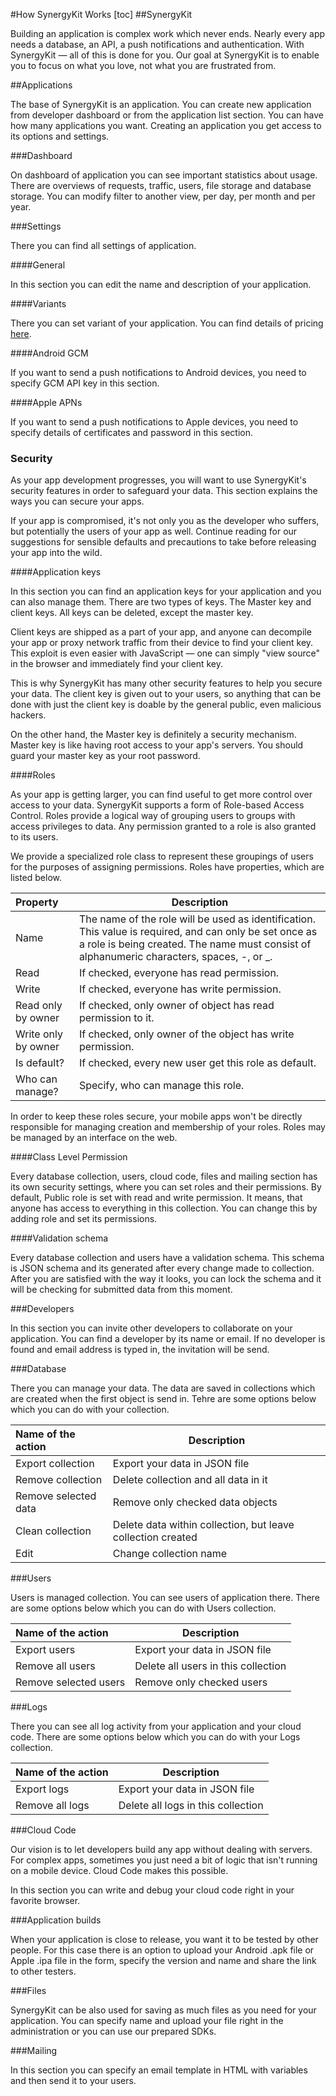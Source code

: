 #How SynergyKit Works
[toc]
##SynergyKit

Building an application is complex work which never ends. Nearly every app needs a database, an API, a push notifications and authentication. With SynergyKit — all of this is done for you. Our goal at SynergyKit is to enable you to focus on what you love, not what you are frustrated from.

##Applications

The base of SynergyKit is an application. You can create new application from developer dashboard or from the application list section. You can have how many applications you want. Creating an application you get access to its options and settings.

###Dashboard

On dashboard of application you can see important statistics about usage. There are overviews of requests, traffic, users, file storage and database storage. You can modify filter to another view, per day, per month and per year.

###Settings

There you can find all settings of application.

####General

In this section you can edit the name and description of your application.

####Variants

There you can set variant of your application. You can find details of pricing [here](https://synergykit.com/pricing).

####Android GCM

If you want to send a push notifications to Android devices, you need to specify GCM API key in this section.

####Apple APNs

If you want to send a push notifications to Apple devices, you need to specify details of certificates and password in this section.

### Security

As your app development progresses, you will want to use SynergyKit's security features in order to safeguard your data. This section explains the ways you can secure your apps.

If your app is compromised, it's not only you as the developer who suffers, but potentially the users of your app as well. Continue reading for our suggestions for sensible defaults and precautions to take before releasing your app into the wild.

####Application keys

In this section you can find an application keys for your application and you can also manage them. 
There are two types of keys. The Master key and client keys. All keys can be deleted, except the master key. 

Client keys are shipped as a part of your app, and anyone can decompile your app or proxy network traffic from their device to find your client key. This exploit is even easier with JavaScript — one can simply "view source" in the browser and immediately find your client key.

This is why SynergyKit has many other security features to help you secure your data. The client key is given out to your users, so anything that can be done with just the client key is doable by the general public, even malicious hackers.

On the other hand, the Master key is definitely a security mechanism. Master key is like having root access to your app's servers. You should guard your master key as your root password.

####Roles

As your app is getting larger, you can find useful to get more control over access to your data. SynergyKit supports a form of Role-based Access Control. Roles provide a logical way of grouping users to groups with access privileges to data. Any permission granted to a role is also granted to its users.

We provide a specialized role class to represent these groupings of users for the purposes of assigning permissions. Roles have properties, which are listed below.

|Property|Description|
|:-|-|
|Name|The name of the role will be used as identification. This value is required, and can only be set once as a role is being created. The name must consist of alphanumeric characters, spaces, -, or _.|
|Read|If checked, everyone has read permission.|
|Write|If checked, everyone has write permission.|
|Read only by owner|If checked, only owner of object has read permission to it.|
|Write only by owner|If checked, only owner of the object has write permission.|
|Is default?|If checked, every new user get this role as default.|
|Who can manage?|Specify, who can manage this role.|


In order to keep these roles secure, your mobile apps won't be directly responsible for managing creation and membership of your roles. Roles may be managed by an interface on the web.

####Class Level Permission

Every database collection, users, cloud code, files and mailing section has its own security settings, where you can set roles and their permissions. By default, Public role is set with read and write permission. It means, that anyone has access to everything in this collection. You can change this by adding role and set its permissions.

####Validation schema

Every database collection and users have a validation schema. This schema is JSON schema and its generated after every change made to collection. After you are satisfied with the way it looks, you can lock the schema and it will be checking for submitted data from this moment.

###Developers

In this section you can invite other developers to collaborate on your application. You can find a developer by its name or email. If no developer is found and email address is typed in, the invitation will be send.

###Database

There you can manage your data. The data are saved in collections which are created when the first object is send in. Tehre are some options below which you can do with your collection.

|Name of the action|Description|
|:-|-|
|Export collection|Export your data in JSON file|
|Remove collection|Delete collection and all data in it|
|Remove selected data|Remove only checked data objects|
|Clean collection|Delete data within collection, but leave collection created|
|Edit|Change collection name|

###Users

Users is managed collection. You can see users of application there. There are some options below which you can do with Users collection.

|Name of the action|Description|
|:-|-|
|Export users|Export your data in JSON file|
|Remove all users|Delete all users in this collection|
|Remove selected users|Remove only checked users|

###Logs

There you can see all log activity from your application and your cloud code. There are some options below which you can do with your Logs collection.

|Name of the action|Description|
|:-|-|
|Export logs|Export your data in JSON file|
|Remove all logs|Delete all logs in this collection|

###Cloud Code

Our vision is to let developers build any app without dealing with servers. For complex apps, sometimes you just need a bit of logic that isn't running on a mobile device. Cloud Code makes this possible.

In this section you can write and debug your cloud code right in your favorite browser.

###Application builds

When your application is close to release, you want it to be tested by other people. For this case there is an option to upload your Android .apk file or Apple .ipa file in the form, specify the version and name and share the link to other testers.

###Files

SynergyKit can be also used for saving as much files as you need for your application. You can specify name and upload your file right in the administration or you can use our prepared SDKs.

###Mailing

In this section you can specify an email template in HTML with variables and then send it to your users.